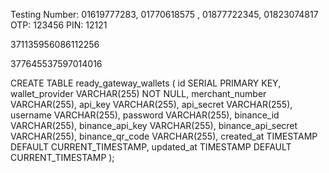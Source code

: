 Testing Number: 01619777283, 01770618575 , 01877722345, 01823074817
OTP: 123456
PIN: 12121

371135956086112256

377645537597014016

CREATE TABLE ready_gateway_wallets (
id SERIAL PRIMARY KEY,
wallet_provider VARCHAR(255) NOT NULL,
merchant_number VARCHAR(255),
api_key VARCHAR(255),
api_secret VARCHAR(255),
username VARCHAR(255),
password VARCHAR(255),
binance_id VARCHAR(255),
binance_api_key VARCHAR(255),
binance_api_secret VARCHAR(255),
binance_qr_code VARCHAR(255),
created_at TIMESTAMP DEFAULT CURRENT_TIMESTAMP,
updated_at TIMESTAMP DEFAULT CURRENT_TIMESTAMP
);
